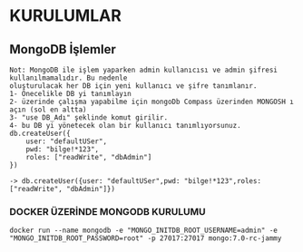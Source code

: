 # KURULUMLAR

## MongoDB İşlemler

    Not: MongoDB ile işlem yaparken admin kullanıcısı ve admin şifresi kullanılmamalıdır. Bu nedenle 
    oluşturulacak her DB için yeni kullanıcı ve şifre tanımlanır.
    1- Önecelikle DB yi tanımlayın
    2- üzerinde çalışma yapabilme için mongoDb Compass üzerinden MONGOSH ı açın (sol en altta)
    3- "use DB_Adı" şeklinde komut girilir.
    4- bu DB yi yönetecek olan bir kullanıcı tanımlıyorsunuz.
    db.createUser({
        user: "defaultUSer",
        pwd: "bilge!*123",
        roles: ["readWrite", "dbAdmin"]
    })

    -> db.createUser({user: "defaultUSer",pwd: "bilge!*123",roles: ["readWrite", "dbAdmin"]})

### DOCKER ÜZERİNDE MONGODB KURULUMU

    docker run --name mongodb -e "MONGO_INITDB_ROOT_USERNAME=admin" -e "MONGO_INITDB_ROOT_PASSWORD=root" -p 27017:27017 mongo:7.0-rc-jammy